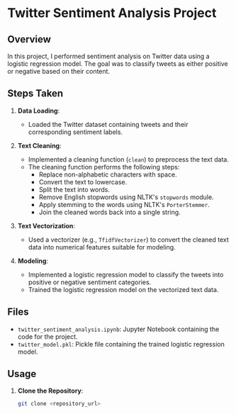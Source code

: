 # Twitter Sentiment Analysis Project

## Overview

In this project, I performed sentiment analysis on Twitter data using a logistic regression model. The goal was to classify tweets as either positive or negative based on their content.

## Steps Taken

1. **Data Loading**: 
   - Loaded the Twitter dataset containing tweets and their corresponding sentiment labels.

2. **Text Cleaning**:
   - Implemented a cleaning function (`clean`) to preprocess the text data.
   - The cleaning function performs the following steps:
     - Replace non-alphabetic characters with space.
     - Convert the text to lowercase.
     - Split the text into words.
     - Remove English stopwords using NLTK's `stopwords` module.
     - Apply stemming to the words using NLTK's `PorterStemmer`.
     - Join the cleaned words back into a single string.

3. **Text Vectorization**:
   - Used a vectorizer (e.g., `TfidfVectorizer`) to convert the cleaned text data into numerical features suitable for modeling.
   
4. **Modeling**:
   - Implemented a logistic regression model to classify the tweets into positive or negative sentiment categories.
   - Trained the logistic regression model on the vectorized text data.

## Files

- `twitter_sentiment_analysis.ipynb`: Jupyter Notebook containing the code for the project.
- `twitter_model.pkl`: Pickle file containing the trained logistic regression model.

## Usage

1. **Clone the Repository**:
   ```bash
   git clone <repository_url>

